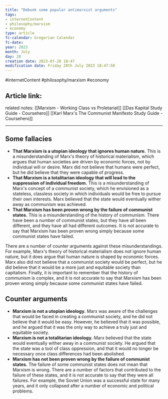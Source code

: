 ```yaml
---
title: "Debunk some popular antimarxist arguments"
tags:
- internetContent
- philosophy/marxism
- economy
type: article
fc-calendar: Gregorian Calendar
fc-date: 
year: 2023
month: July
day: 28
creation date: 2023-07-28 18:47
modification date: Friday 28th July 2023 18:47:50
---
```


#internetContent  #philosophy/marxism #economy 
## Article link:
related notes: 
[[Marxism - Working Class vs Proletariat]]
[[Das Kapital Study Guide - Coursehero]]
[[Karl Marx's The Communist Manifesto Study Guide - Coursehero]]
_____
## Some fallacies

- **That Marxism is a utopian ideology that ignores human nature.** This is a misunderstanding of Marx's theory of historical materialism, which argues that human societies are driven by economic forces, not by individual will or desire. Marx did not believe that humans were perfect, but he did believe that they were capable of progress.
- **That Marxism is a totalitarian ideology that will lead to the suppression of individual freedom.** This is a misunderstanding of Marx's concept of a communist society, which he envisioned as a stateless, classless society in which individuals would be free to pursue their own interests. Marx believed that the state would eventually wither away as communism was achieved.
- **That Marxism has been proven wrong by the failure of communist states.** This is a misunderstanding of the history of communism. There have been a number of communist states, but they have all been different, and they have all had different outcomes. It is not accurate to say that Marxism has been proven wrong simply because some communist states have failed.

There are a number of counter arguments against these misunderstandings. For example, Marx's theory of historical materialism does not ignore human nature, but it does argue that human nature is shaped by economic forces. Marx also did not believe that a communist society would be perfect, but he did believe that it would be a more just and equitable society than capitalism. Finally, it is important to remember that the history of communism is complex, and it is not accurate to say that Marxism has been proven wrong simply because some communist states have failed.

## Counter arguments

- **Marxism is not a utopian ideology.** Marx was aware of the challenges that would be faced in creating a communist society, and he did not believe that it would be easy. However, he believed that it was possible, and he argued that it was the only way to achieve a truly just and equitable society.
- **Marxism is not a totalitarian ideology.** Marx believed that the state would eventually wither away in a communist society. He argued that the state was a tool of class oppression, and that it would no longer be necessary once class differences had been abolished.
- **Marxism has not been proven wrong by the failure of communist states.** The failure of some communist states does not mean that Marxism is wrong. There are a number of factors that contributed to the failure of these states, and it is not accurate to say that they were all failures. For example, the Soviet Union was a successful state for many years, and it only collapsed after a number of economic and political problems.
